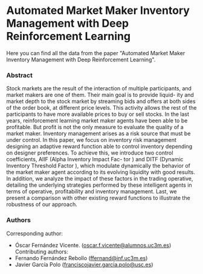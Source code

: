 # Automated Market Maker Inventory Management with Deep Reinforcement Learning

Here you can find all the data from the paper "Automated Market Maker Inventory Management with Deep Reinforcement Learning".

### Abstract

Stock markets are the result of the interaction of multiple participants,
and market makers are one of them. Their main goal is to provide liquid-
ity and market depth to the stock market by streaming bids and offers
at both sides of the order book, at different price levels. This activity
allows the rest of the participants to have more available prices to buy or
sell stocks. In the last years, reinforcement learning market maker agents
have been able to be profitable. But profit is not the only measure to
evaluate the quality of a market maker. Inventory management arises
as a risk source that must be under control. In this paper, we focus on
inventory risk management designing an adaptive reward function able
to control inventory depending on designer preferences. To achieve this,
we introduce two control coefficients, AIIF (Alpha Inventory Impact Fac-
tor ) and DITF (Dynamic Inventory Threshold Factor ), which modulate
dynamically the behavior of the market maker agent according to its
evolving liquidity with good results. In addition, we analyze the impact of
these factors in the trading operative, detailing the underlying strategies
performed by these intelligent agents in terms of operative, profitability
and inventory management. Last, we present a comparison with other
existing reward functions to illustrate the robustness of our approach.


### Authors

Corresponding author: 
- Óscar Fernández Vicente. (oscar.f.vicente@alumnos.uc3m.es)
Contributing authors: 
- Fernando Fernández Rebollo (ffernand@inf.uc3m.es)
- Javier García Polo (franciscojavier.garcia.polo@usc.es)

